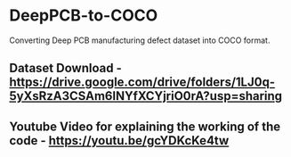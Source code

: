 # DeepPCB-to-COCO
Converting Deep PCB manufacturing defect dataset into COCO format.

## Dataset Download - https://drive.google.com/drive/folders/1LJ0q-5yXsRzA3CSAm6lNYfXCYjriO0rA?usp=sharing
## Youtube Video for explaining the working of the code - https://youtu.be/gcYDKcKe4tw
